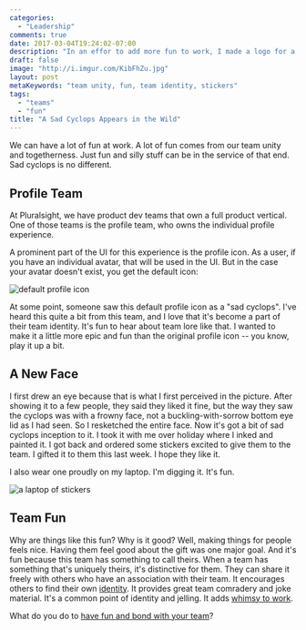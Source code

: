 ```yaml
---
categories:
  - "Leadership"
comments: true
date: 2017-03-04T19:24:02-07:00
description: "In an effor to add more fun to work, I made a logo for a team."
draft: false
image: "http://i.imgur.com/KibFhZu.jpg"
layout: post
metaKeywords: "team unity, fun, team identity, stickers"
tags:
  - "teams"
  - "fun"
title: "A Sad Cyclops Appears in the Wild"
---
```


We can have a lot of fun at work.  A lot of fun comes from our team unity and togetherness.  Just fun and silly stuff can be in the service of that end.  Sad cyclops is no different.

<!--more-->

## Profile Team

At Pluralsight, we have product dev teams that own a full product vertical.  One of those teams is the profile team, who owns the individual profile experience.

A prominent part of the UI for this experience is the profile icon.  As a user, if you have an individual avatar, that will be used in the UI.  But in the case your avatar doesn't exist, you get the default icon:

![default profile icon](http://i.imgur.com/4c47pTO.png)

At some point, someone saw this default profile icon as a "sad cyclops".  I've heard this quite a bit from this team, and I love that it's become a part of their team identity.  It's fun to hear about team lore like that.  I wanted to make it a little more epic and fun than the original profile icon -- you know, play it up a bit.  

## A New Face

I first drew an eye because that is what I first perceived in the picture.  After showing it to a few people, they said they liked it fine, but the way they saw the cyclops was with a frowny face, not a buckling-with-sorrow bottom eye lid as I had seen.  So I resketched the entire face.  Now it's got a bit of sad cyclops inception to it. I took it with me over holiday where I inked and painted it.  I got back and ordered some stickers excited to give them to the team. I gifted it to them this last week.  I hope they like it.

I also wear one proudly on my laptop.  I'm digging it.  It's fun.

![a laptop of stickers](http://i.imgur.com/qB4z1ka.jpg)

## Team Fun

Why are things like this fun?  Why is it good?  Well, making things for people feels nice.  Having them feel good about the gift was one major goal.  And it's fun because this team has something to call theirs.  When a team has something that's uniquely theirs, it's distinctive for them.  They can share it freely with others who have an association with their team.  It encourages others to find their own [identity](/post/in-favor-codenames/).  It provides great team comradery and joke material.  It's a common point of identity and jelling.  It adds [whimsy to work](/post/make-your-project-fun/).

What do you do to [have fun and bond with your team](/post/have-more-fun/)?
